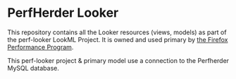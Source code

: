 # PerfHerder Looker

This repository contains all the Looker resources (views, models) as part of the perf-looker LookML Project. It is owned and used primary by [the Firefox Performance Program](https://mana.mozilla.org/wiki/display/FIREFOX/Firefox+Performance).

This perf-looker project & primary model use a connection to the Perfherder MySQL database.
